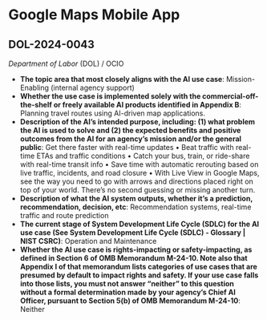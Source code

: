 # Google Maps Mobile App
## DOL-2024-0043
_Department of Labor_ (DOL) / OCIO


+ **The topic area that most closely aligns with the AI use case**: Mission-Enabling (internal agency support)
+ **Whether the use case is implemented solely with the commercial-off-the-shelf or freely available AI products identified in Appendix B**: Planning travel routes using AI-driven map applications.
+ **Description of the AI’s intended purpose, including: (1) what problem the AI is used to solve and (2) the expected benefits and positive outcomes from the AI for an agency’s mission and/or the general public**: Get there faster with real-time updates
• Beat traffic with real-time ETAs and traffic conditions
• Catch your bus, train, or ride-share with real-time transit info
• Save time with automatic rerouting based on live traffic, incidents, and road closure
• With Live View in Google Maps, see the way you need to go with arrows and directions placed right on top of your world. There’s no second guessing or missing another turn.
+ **Description of what the AI system outputs, whether it’s a prediction, recommendation, decision, etc**: Recommendation systems, real-time traffic and route prediction
+ **The current stage of System Development Life Cycle (SDLC) for the AI use case (See System Development Life Cycle (SDLC) - Glossary | NIST CSRC)**: Operation and Maintenance
+ **Whether the AI use case is rights-impacting or safety-impacting, as defined in Section 6 of OMB Memorandum M-24-10. Note also that Appendix I of that memorandum lists categories of use cases that are presumed by default to impact rights and safety. If your use case falls into those lists, you must not answer “neither” to this question without a formal determination made by your agency’s Chief AI Officer, pursuant to Section 5(b) of OMB Memorandum M-24-10**: Neither